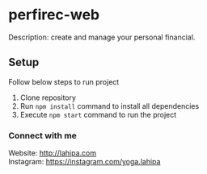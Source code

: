 # perfirec-web

Description: create and manage your personal financial.

## Setup

Follow below steps to run project

1. Clone repository
2. Run `npm install` command to install all dependencies
3. Execute `npm start` command to run the project

### Connect with me

Website: http://lahipa.com  
Instagram: https://instagram.com/yoga.lahipa
